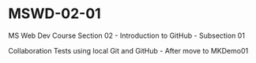 # MSWD-02-01
MS Web Dev Course
Section 02 - Introduction to GitHub - Subsection 01

Collaboration Tests using local Git and GitHub - After move to MKDemo01
